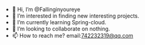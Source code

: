 - 👋 Hi, I’m @Fallinginyoureye
- 👀 I’m interested in finding new interesting projects.
- 🌱 I’m currently learning Spring-cloud.
- 💞️ I’m looking to collaborate on nothing.
- 📫 How to reach me? email:742232319@qq.com

<!---
Fallinginyoureye/Fallinginyoureye is a ✨ special ✨ repository because its `README.md` (this file) appears on your GitHub profile.
You can click the Preview link to take a look at your changes.
--->
